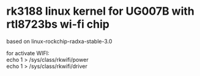 # rk3188 linux kernel for UG007B with rtl8723bs wi-fi chip

based on linux-rockchip-radxa-stable-3.0



for activate WIFI:</br>
echo 1 > /sys/class/rkwifi/power</br>
echo 1 > /sys/class/rkwifi/driver


